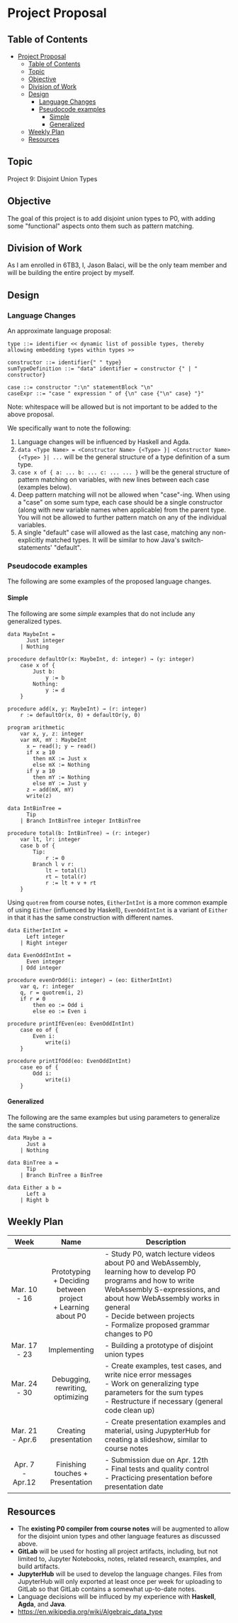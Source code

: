 # Project Proposal

## Table of Contents
- [Project Proposal](#project-proposal)
  - [Table of Contents](#table-of-contents)
  - [Topic](#topic)
  - [Objective](#objective)
  - [Division of Work](#division-of-work)
  - [Design](#design)
    - [Language Changes](#language-changes)
    - [Pseudocode examples](#pseudocode-examples)
      - [Simple](#simple)
      - [Generalized](#generalized)
  - [Weekly Plan](#weekly-plan)
  - [Resources](#resources)

## Topic
Project 9: Disjoint Union Types

## Objective
The goal of this project is to add disjoint union types to P0, with adding some "functional" aspects onto them such as pattern matching.

## Division of Work
As I am enrolled in 6TB3, I, Jason Balaci, will be the only team member and will be building the entire project by myself.

## Design

### Language Changes
An approximate language proposal:
```
type ::= identifier << dynamic list of possible types, thereby allowing embedding types within types >>

constructor ::= identifier{" " type}
sumTypeDefinition ::= "data" identifier = constructor {" | " constructor} 

case ::= constructor ":\n" statementBlock "\n"
caseExpr ::= "case " expression " of {\n" case {"\n" case} "}"
```
Note: whitespace will be allowed but is not important to be added to the above proposal.

We specifically want to note the following:
1. Language changes will be influenced by Haskell and Agda.
2. `data <Type Name> = <Constructor Name> {<Type> }| <Constructor Name> {<Type> }| ...` will be the general structure of a type definition of a sum type.
3. `case x of { a: ... b: ... c: ... ... }` will be the general structure of pattern matching on variables, with new lines between each case (examples below).
4. Deep pattern matching will not be allowed when "case"-ing. When using a "case" on some sum type, each case should be a single constructor (along with new variable names when applicable) from the parent type. You will not be allowed to further pattern match on any of the individual variables.
5. A single "default" case will allowed as the last case, matching any non-explicitly matched types. It will be similar to how Java's switch-statements' "default".

### Pseudocode examples
The following are some examples of the proposed language changes.

#### Simple
The following are some _simple_ examples that do not include any generalized types.
```
data MaybeInt =
      Just integer
    | Nothing

procedure defaultOr(x: MaybeInt, d: integer) → (y: integer)
    case x of {
        Just b:
            y := b
        Nothing:
            y := d
    }

procedure add(x, y: MaybeInt) → (r: integer)
    r := defaultOr(x, 0) + defaultOr(y, 0)

program arithmetic
    var x, y, z: integer
    var mX, mY : MaybeInt
      x ← read(); y ← read()
      if x ≥ 10
        then mX := Just x
        else mX := Nothing
      if y ≥ 10
        then mY := Nothing
        else mY := Just y
      z ← add(mX, mY)
      write(z)

```

```
data IntBinTree =
      Tip
    | Branch IntBinTree integer IntBinTree

procedure total(b: IntBinTree) → (r: integer)
    var lt, lr: integer
    case b of {
        Tip:
            r := 0
        Branch l v r:
            lt ← total(l)
            rt ← total(r)
            r := lt + v + rt
    }
```

Using `quotrem` from course notes, `EitherIntInt` is a more common example of using `Either` (influenced by Haskell), `EvenOddIntInt` is a variant of `Either` in that it has the same construction with different names. 
```
data EitherIntInt =
      Left integer
    | Right integer

data EvenOddIntInt =
      Even integer
    | Odd integer

procedure evenOrOdd(i: integer) → (eo: EitherIntInt)
    var q, r: integer
    q, r = quotrem(i, 2)
    if r ≠ 0
        then eo := Odd i
        else eo := Even i

procedure printIfEven(eo: EvenOddIntInt)
    case eo of {
        Even i:
            write(i)
    }

procedure printIfOdd(eo: EvenOddIntInt)
    case eo of {
        Odd i:
            write(i)
    }
```

#### Generalized
The following are the same examples but using parameters to generalize the same constructions.

```
data Maybe a =
      Just a
    | Nothing
```

```
data BinTree a =
      Tip
    | Branch BinTree a BinTree
```

```
data Either a b =
      Left a
    | Right b
```

## Weekly Plan

|       Week      |                           Name                           | Description |
|:---------------:|:--------------------------------------------------------:|-------------|
|   Mar. 10 - 16  | Prototyping <br>+ Deciding between project<br>+ Learning about P0 | - Study P0, watch lecture videos about P0 and WebAssembly, learning how to develop P0 programs and how to write WebAssembly S-expressions, and about how WebAssembly works in general<br> - Decide between projects<br> - Formalize proposed grammar changes to P0|
|   Mar. 17 - 23  |                       Implementing                       | - Building a prototype of disjoint union types |
|   Mar. 24 - 30  |             Debugging, rewriting, optimizing             | - Create examples, test cases, and write nice error messages<br> - Work on generalizing type parameters for the sum types<br> - Restructure if necessary (general code clean up) |
| Mar. 21 - Apr.6 |                   Creating presentation                  | - Create presentation examples and material, using JupypterHub for creating a slideshow, similar to course notes |
| Apr. 7 - Apr.12 |             Finishing touches + Presentation             | - Submission due on Apr. 12th<br> - Final tests and quality control<br> - Practicing presentation before presentation date |

## Resources
* The **existing P0 compiler from course notes** will be augmented to allow for the disjoint union types and other language features as discussed above.
* **GitLab** will be used for hosting all project artifacts, including, but not limited to, Jupyter Notebooks, notes, related research, examples, and build artifacts.
* **JupyterHub** will be used to develop the language changes. Files from JupyterHub will only exported at least once per week for uploading to GitLab so that GitLab contains a somewhat up-to-date notes.
* Language decisions will be influced by my experience with **Haskell**, **Agda**, and **Java**.
* https://en.wikipedia.org/wiki/Algebraic_data_type

